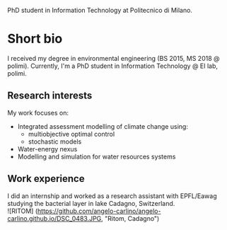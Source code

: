 PhD student in Information Technology at Politecnico di Milano.

# Short bio
I received my degree in environmental engineering (BS 2015, MS 2018 @ polimi).  Currently, I'm a PhD student in Information Technology @ EI lab, polimi.

## Research interests
My work focuses on:
- Integrated assessment modelling of climate change using:
  + multiobjective optimal control
  + stochastic models
- Water-energy nexus
- Modelling and simulation for water resources systems

## Work experience
I did an internship and worked as a research assistant with EPFL/Eawag studying the bacterial layer in lake Cadagno, Switzerland.  
![RITOM] (https://github.com/angelo-carlino/angelo-carlino.github.io/DSC_0483.JPG, "Ritom, Cadagno")

